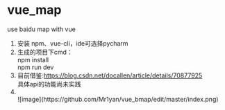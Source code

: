 # vue_map
use baidu map with vue

1. 安装 npm、vue-cli，ide可选择pycharm</br>
2. 生成的项目下cmd：</br>
    npm install</br>
    npm run dev</br>
3. 目前借鉴:https://blog.csdn.net/docallen/article/details/70877925</br>
   具体api的功能尚未实践</br>
4. </br>
    ![image](https://github.com/Mr1yan/vue_bmap/edit/master/index.png)
